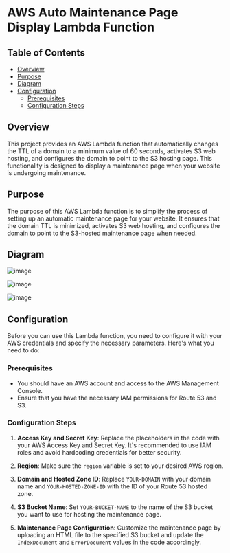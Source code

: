 # AWS Auto Maintenance Page Display Lambda Function

## Table of Contents
- [Overview](#overview)
- [Purpose](#purpose)
- [Diagram](#diagram)
- [Configuration](#configuration)
  - [Prerequisites](#prerequisites)
  - [Configuration Steps](#configuration-steps)

## Overview
This project provides an AWS Lambda function that automatically changes the TTL of a domain to a minimum value of 60 seconds, activates S3 web hosting, and configures the domain to point to the S3 hosting page. This functionality is designed to display a maintenance page when your website is undergoing maintenance.

## Purpose
The purpose of this AWS Lambda function is to simplify the process of setting up an automatic maintenance page for your website. It ensures that the domain TTL is minimized, activates S3 web hosting, and configures the domain to point to the S3-hosted maintenance page when needed.

## Diagram

![image](https://github.com/Jindding/awsLambda-auto-redirect-to-parkingpage/assets/49447802/7b293c9a-d518-47b3-937a-6c212080a4fb)

![image](https://github.com/Jindding/awsLambda-auto-redirect-to-parkingpage/assets/49447802/b12fd971-0ec8-43ae-8ba7-91a6960b8037)

![image](https://github.com/Jindding/awsLambda-auto-redirect-to-parkingpage/assets/49447802/6d658ab6-95c2-47db-b6cb-04d24c3ab623)


## Configuration
Before you can use this Lambda function, you need to configure it with your AWS credentials and specify the necessary parameters. Here's what you need to do:

### Prerequisites
- You should have an AWS account and access to the AWS Management Console.
- Ensure that you have the necessary IAM permissions for Route 53 and S3.

### Configuration Steps
1. **Access Key and Secret Key**: Replace the placeholders in the code with your AWS Access Key and Secret Key. It's recommended to use IAM roles and avoid hardcoding credentials for better security.

2. **Region**: Make sure the `region` variable is set to your desired AWS region.

3. **Domain and Hosted Zone ID**: Replace `YOUR-DOMAIN` with your domain name and `YOUR-HOSTED-ZONE-ID` with the ID of your Route 53 hosted zone.

4. **S3 Bucket Name**: Set `YOUR-BUCKET-NAME` to the name of the S3 bucket you want to use for hosting the maintenance page.

5. **Maintenance Page Configuration**: Customize the maintenance page by uploading an HTML file to the specified S3 bucket and update the `IndexDocument` and `ErrorDocument` values in the code accordingly.
